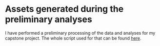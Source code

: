 # Assets generated during the preliminary analyses

I have performed a preliminary processing of the data and analyses for my capstone project. The whole script used for that can be found [here](https://github.com/dtortosa/capstone_project/blob/f4b446cda1417e4c871ad62baf4865bedb6ced77/scripts/assets_script_v1.R).